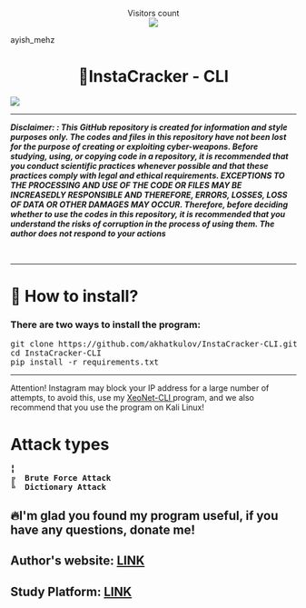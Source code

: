 <p align="center"> 
  Visitors count<br>
  <img src="https://profile-counter.glitch.me/InstaCracker-CLI/count.svg" />
</p>
ayish_mehz
<b align="center"> <h1> 💎InstaCracker - CLI </h1> </b>
<img align="center" src="/pic/workspace.jpg">
<hr>
<i><b>Disclaimer: : This GitHub repository is created for information and style purposes only. The codes and files in this repository have not been lost for the purpose of creating or exploiting cyber-weapons. Before studying, using, or copying code in a repository, it is recommended that you conduct scientific practices whenever possible and that these practices comply with legal and ethical requirements. EXCEPTIONS TO THE PROCESSING AND USE OF THE CODE OR FILES MAY BE INCREASEDLY RESPONSIBLE AND THEREFORE, ERRORS, LOSSES, LOSS OF DATA OR OTHER DAMAGES MAY OCCUR. Therefore, before deciding whether to use the codes in this repository, it is recommended that you understand the risks of corruption in the process of using them.
The author does not respond to your actions</b></i></i> <br>
<p></p> <br>
<hr>

<h1 id="install">📁	How to install?</h1>
<h3>There are two ways to install the program:</h3>
<pre>
git clone https://github.com/akhatkulov/InstaCracker-CLI.git
cd InstaCracker-CLI
pip install -r requirements.txt
</pre>
<hr>
Attention! Instagram may block your IP address for a large number of attempts, to avoid this, use my <a href="https://github.com/akhatkulov/XeoNet-CLI"> XeoNet-CLI </a> program, and we also recommend that you use the program on Kali Linux!
<b id="crack_types">
<h1>Attack types </h1>
<pre>
╏
╔  Brute Force Attack
╚  Dictionary Attack
</pre>
</b>

<h2>🔥I'm glad you found my program useful, if you have any questions, donate me!</h2>
<!-- <h2> Community for questions: <a href="https://t.me/+tmN2hmIaT1EwNjQy">LINK</a> </h2> -->
<h2>Author's website: <a href="https://thewind.uz">LINK</a></h2>
<h2>Study Platform: <a href="https://hacknow.uz">LINK</a></h2>
<br> <br>
